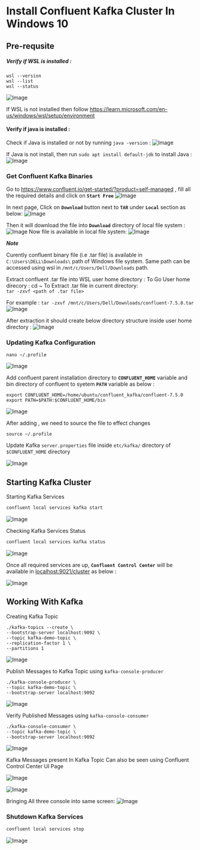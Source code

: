 # Install Confluent Kafka Cluster In Windows 10

## Pre-requsite  

##### Verify if WSL is installed :
```
wsl --version
wsl --list
wsl --status
```
![Image](/Asset/Screenshots/SeetingUpConfluentKafka/checkIfWSLIsInstalled.PNG)


If WSL is not installed then follow <https://learn.microsoft.com/en-us/windows/wsl/setup/environment>


#### Verify if java is installed :
Check if Java is installed or not by running ```java -version``` :
![Image](/Asset/Screenshots/SeetingUpConfluentKafka/javaVersion.PNG)


If Java is not install, then run ```sudo apt install default-jdk``` to install Java  :
![Image](/Asset/Screenshots/SeetingUpConfluentKafka/installJava.PNG)


### Get Confluent Kafka Binaries

Go to <https://www.confluent.io/get-started/?product=self-managed>
 , fill all the required details and click on **`Start Free`**
![Image](/Asset/Screenshots/SeetingUpConfluentKafka/GetKafkaBinaries-1.PNG)

In next page, Click on **`Download`** button next to **`TAR`** under **`Local`** section as below:
![Image](/Asset/Screenshots/SeetingUpConfluentKafka/GetKafkaBinaries-2.PNG)

Then it will download the file into **`Download`** directory of local file system :
![Image](/Asset/Screenshots/SeetingUpConfluentKafka/GetKafkaBinaries-3.PNG)
Now file is available in local file system:
![Image](/Asset/Screenshots/SeetingUpConfluentKafka/GetKafkaBinaries-4.PNG)

***Note***

Curently confluent binary file (i.e .tar file) is available in `C:\Users\DELL\Downloads\`  path of Windows file system. Same path can be accessed using wsl in `/mnt/c/Users/Dell/Downloads` path.


Extract confluent .tar file into WSL user home directory :
To Go User home direcory  : cd ~
To Extract .tar file in current directory:  
` tar -zxvf <path of .tar file> `

For example :
```tar -zxvf /mnt/c/Users/Dell/Downloads/confluent-7.5.0.tar```
![Image](/Asset/Screenshots/SeetingUpConfluentKafka/extractConfluentBinaries.PNG)

After extraction it should create below directory structure  inside user home directory :
![Image](/Asset/Screenshots/SeetingUpConfluentKafka/AfterExtractedBinaries.PNG)


### Updating Kafka Configuration

```
nano ~/.profile
``````
![Image](/Asset/Screenshots/SeetingUpConfluentKafka/updateProfile.PNG)

Add confluent parent installation directory to **`CONFLUENT_HOME`** variable and bin directory of confluent to syetem **`PATH`** variable as below :
```
export CONFLUENT_HOME=/home/ubuntu/confluent_kafka/confluent-7.5.0
export PATH=$PATH:$CONFLUENT_HOME/bin
```

![Image](/Asset/Screenshots/SeetingUpConfluentKafka/updateProfile2.PNG)

After adding , we need to source the file to effect changes
```
source ~/.profile
``````

Update Kafka `server.properties` file inside `etc/kafka/` directory of `$CONFLUENT_HOME` directory 

![Image](/Asset/Screenshots/SeetingUpConfluentKafka/UpdatingKafkaSrverConfiguration.PNG)



## Starting Kafka Cluster

Starting Kafka Services

```bash
confluent local services kafka start
```
![Image](/Asset/Screenshots/SeetingUpConfluentKafka/startKafka.PNG)

Checking Kafka Services Status

```bash
confluent local services kafka status
``````
![Image](/Asset/Screenshots/SeetingUpConfluentKafka/ShowKafkaServicesStatus.PNG)

Once all required services are up, **`Confluent Control Center`** will be available in  <localhost:9021/cluster>  as below :

![Image](/Asset/Screenshots/SeetingUpConfluentKafka/KafkaClusterUI.PNG)



## Working With Kafka

Creating Kafka Topic

```
./kafka-topics --create \
--bootstrap-server localhost:9092 \
--topic kafka-demo-topic \
--replication-factor 1 \
--partitions 1 
```
![Image](/Asset/Screenshots/SeetingUpConfluentKafka/createTopic1.PNG)

Publish Messages to Kafka Topic using `kafka-console-producer`
```
./kafka-console-producer \
--topic kafka-demo-topic \
--bootstrap-server localhost:9092
```
![Image](/Asset/Screenshots/SeetingUpConfluentKafka/kafkaConsoleProducer.PNG)


Verify Published Messages using `kafka-console-consumer`
```
./kafka-console-consumer \
--topic kafka-demo-topic \
--bootstrap-server localhost:9092
```
![Image](/Asset/Screenshots/SeetingUpConfluentKafka/kafkaConsoleConsumer.PNG)

Kafka Messages present In Kafka Topic Can also be seen using Confluent Control Center UI Page

![Image](/Asset/Screenshots/SeetingUpConfluentKafka/KafkaTopicUI.PNG)

![Image](/Asset/Screenshots/SeetingUpConfluentKafka/KafkaTopicUI-2.PNG)

Bringing All three console into same screen:
![Image](/Asset/Screenshots/SeetingUpConfluentKafka/allTogether.PNG)



### Shutdown Kafka Services
```bash
confluent local services stop
```
![Image](/Asset/Screenshots/SeetingUpConfluentKafka/stopKafka.PNG)


